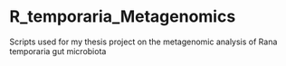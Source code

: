 # R_temporaria_Metagenomics
Scripts used for my thesis project on the metagenomic analysis of Rana temporaria gut microbiota
